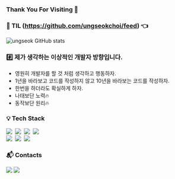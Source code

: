 ### **Thank You For Visiting 👋**

### :newspaper: TIL (https://github.com/ungseokchoi/feed) :point_left:

![ungseok GitHub stats](https://github-readme-stats.vercel.app/api?username=ungseokchoi&show_icons=true&theme=dark)

### :hash: 제가 생각하는 이상적인 개발자 방향입니다.
- 영원히 개발자를 할 것 처럼 생각하고 행동하자.
- 1년을 바라보고 코드를 작성하지 않고 10년을 바라보는 코드를 작성하자.
- 한번을 하더라도 확실하게 하자.
- 나태보단 노력:fire:
- 동작보단 원리:fire:

### :bulb: Tech Stack
<p align="left">
  <!-- <img src="https://img.shields.io/badge/Go-11B48A?style=flat-square&logo=Go&logoColor=white"/></a>&nbsp -->
  <img src="https://img.shields.io/badge/Java-007396?style=flat-square&logo=Java&logoColor=white"/></a>&nbsp 
  <img src="https://img.shields.io/badge/Javascript-ffb13b?style=flat-square&logo=javascript&logoColor=white"/></a>&nbsp 
  <img src="https://img.shields.io/badge/css-1572B6?style=flat-square&logo=css3&logoColor=white"/></a>&nbsp 
  <img src="https://img.shields.io/badge/SpringBoot-6DB33F?style=flat-square&logo=Spring&logoColor=white"/></a>&nbsp 
  <br>
  <img src="https://img.shields.io/badge/Microsoft SQL Server-CC2927?style=flat-square&logo=Microsoft-SQL-Server&logoColor=white"/></a>&nbsp 
  <img src="https://img.shields.io/badge/PostgreSQL-336791?style=flat-square&logo=PostgreSQL&logoColor=white"/></a>&nbsp 
  <img src="https://img.shields.io/badge/Oracle-F80000?style=flat-square&logo=Oracle&logoColor=white"/></a>&nbsp
</p>

### :mailbox_with_mail: Contacts
<a href="mailto:cus4703@gmail.com"><img src="https://img.shields.io/badge/Gmail-d14836?style=flat-square&logo=Gmail&logoColor=white&link=cus4703@gmail.com"/></a>
<a href="https://cus4703.medium.com/"><img src="https://img.shields.io/badge/Medium-12100E?style=flat-square&logo=Medium&logoColor=white&link=cus4703.medium.com/"/></a>
